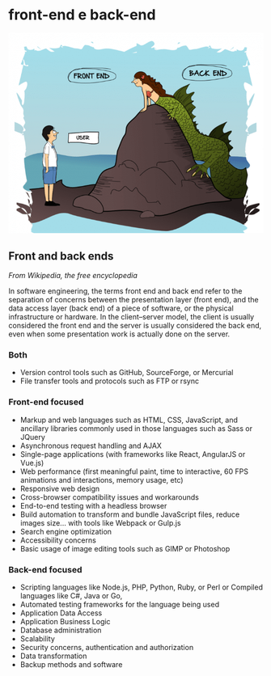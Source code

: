 # front-end e back-end

![frontend - backend](img/backend-frontend/backend_frontend.png)

## Front and back ends
*From Wikipedia, the free encyclopedia*

In software engineering, the terms front end and back end refer to the separation of concerns between the presentation layer (front end), and the data access layer (back end) of a piece of software, or the physical infrastructure or hardware. In the client–server model, the client is usually considered the front end and the server is usually considered the back end, even when some presentation work is actually done on the server. 

### Both

* Version control tools such as GitHub, SourceForge, or Mercurial
* File transfer tools and protocols such as FTP or rsync

### Front-end focused

* Markup and web languages such as HTML, CSS, JavaScript, and ancillary libraries commonly used in those languages such as Sass or JQuery
* Asynchronous request handling and AJAX
* Single-page applications (with frameworks like React, AngularJS or Vue.js)
* Web performance (first meaningful paint, time to interactive, 60 FPS animations and interactions, memory usage, etc)
* Responsive web design
* Cross-browser compatibility issues and workarounds
* End-to-end testing with a headless browser
* Build automation to transform and bundle JavaScript files, reduce images size... with tools like Webpack or Gulp.js
* Search engine optimization
* Accessibility concerns
* Basic usage of image editing tools such as GIMP or Photoshop

### Back-end focused

* Scripting languages like Node.js, PHP, Python, Ruby, or Perl or Compiled languages like C#, Java or Go,
* Automated testing frameworks for the language being used
* Application Data Access
* Application Business Logic
* Database administration
* Scalability
* Security concerns, authentication and authorization
* Data transformation
* Backup methods and software